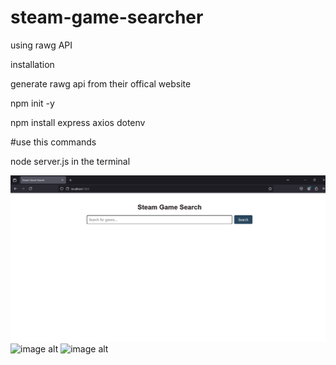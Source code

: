 # steam-game-searcher
using  rawg API

installation

generate rawg api from their offical website




npm init -y


npm install express axios dotenv 


#use this commands


node server.js in the terminal

![image alt ](https://github.com/kingslayer458/steam-game-searcher/blob/55f3380f7e23ca4d6c42779b7088eb661c8757b9/rawg%201.png)
![image alt ]()
![image alt ]()
